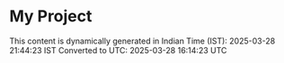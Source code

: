 # My Project

This content is dynamically generated in Indian Time (IST): 2025-03-28 21:44:23 IST
Converted to UTC: 2025-03-28 16:14:23 UTC
